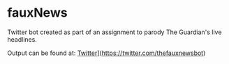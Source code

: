# fauxNews
Twitter bot created as part of an assignment to parody The Guardian's live headlines.

Output can be found at: [Twitter](https://img.shields.io/badge/-Twitter-blue?style=flat-square&logo=twitter&logoColor=white&link=https://twitter.com/shanefoley98)](https://twitter.com/thefauxnewsbot) 
